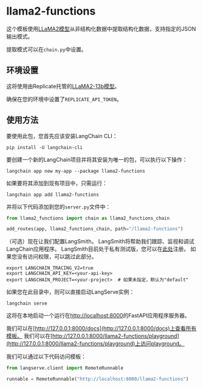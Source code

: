 # llama2-functions

这个模板使用[LLaMA2模型](https://github.com/ggerganov/llama.cpp/blob/master/grammars/README.md)从非结构化数据中提取结构化数据，支持指定的JSON输出模式。

提取模式可以在`chain.py`中设置。

## 环境设置

这将使用由Replicate托管的[LLaMA2-13b模型](https://replicate.com/andreasjansson/llama-2-13b-chat-gguf/versions)。

确保在您的环境中设置了`REPLICATE_API_TOKEN`。

## 使用方法

要使用此包，您首先应该安装LangChain CLI：

```shell
pip install -U langchain-cli
```

要创建一个新的LangChain项目并将其安装为唯一的包，可以执行以下操作：

```shell
langchain app new my-app --package llama2-functions
```

如果要将其添加到现有项目中，只需运行：

```shell
langchain app add llama2-functions
```

并将以下代码添加到您的`server.py`文件中：
```python
from llama2_functions import chain as llama2_functions_chain

add_routes(app, llama2_functions_chain, path="/llama2-functions")
```

（可选）现在让我们配置LangSmith。
LangSmith将帮助我们跟踪、监视和调试LangChain应用程序。
LangSmith目前处于私有测试版，您可以在[此处](https://smith.langchain.com/)注册。
如果您没有访问权限，可以跳过此部分。

```shell
export LANGCHAIN_TRACING_V2=true
export LANGCHAIN_API_KEY=<your-api-key>
export LANGCHAIN_PROJECT=<your-project>  # 如果未指定，默认为"default"
```

如果您在此目录中，则可以直接启动LangServe实例：

```shell
langchain serve
```

这将在本地启动一个运行在[http://localhost:8000](http://localhost:8000)的FastAPI应用程序服务器。

我们可以在[http://127.0.0.1:8000/docs](http://127.0.0.1:8000/docs)上查看所有模板。
我们可以在[http://127.0.0.1:8000/llama2-functions/playground](http://127.0.0.1:8000/llama2-functions/playground)上访问playground。

我们可以通过以下代码访问模板：

```python
from langserve.client import RemoteRunnable

runnable = RemoteRunnable("http://localhost:8000/llama2-functions")
```
